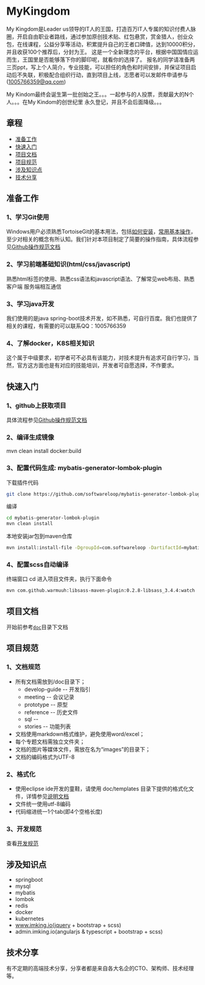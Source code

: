 # MyKingdom

My Kingdom是Leader us领导的IT人的王国，打造百万IT人专属的知识付费人脉圈，开启自由职业者路线，通过参加原创技术贴、红包悬赏，赏金猎人，创业众包，在线课程，公益分享等活动，积累提升自己的王者口碑值，达到10000积分，并且收获100个推荐后，分封为王。
这是一个全新理念的平台，根据中国国情应运而生，王国里是否能够落下你的脚印呢，就看你的选择了。
报名的同学请准备两三页ppt，写上个人简介，专业技能，可以担任的角色和时间安排，并保证项目启动后不失联，积极配合组织行动，直到项目上线，志愿者可以发邮件申请参与(1005766359@qq.com)

My Kindom最终会诞生第一批创始之王。。。一起参与的人投票，贡献最大的N个人。。。在My Kindom的创世纪里 永久登记，并且不会后面降级。。。

## 章程
* [准备工作](#准备工作)
* [快速入门](#快速入门)
* [项目文档](#项目文档)
* [项目规范](#项目规范)
* [涉及知识点](#涉及知识点)
* [技术分享](#技术分享)


## 准备工作
###	1、学习Git使用
Windows用户必须熟悉TortoiseGit的基本用法，包括[如何安装](http://blog.csdn.net/renfufei/article/details/41647937)，[常用基本操作](http://blog.csdn.net/qx1995318/article/details/52006561)，至少对相关的概念有所认知。我们针对本项目制定了简要的操作指南，具体流程参见[Github操作规范文档](/doc/develop-guide/github-develop-guide.md)

###	2、学习前端基础知识(html/css/javascript)
熟悉html标签的使用、熟悉css语法和javascript语法、了解常见web布局、熟悉客户端 服务端相互通信

### 3、学习java开发
我们使用的是java spring-boot技术开发，如不熟悉，可自行百度。我们也提供了相关的课程，有需要的可以联系QQ：1005766359

###	4、了解docker，K8S相关知识
这个属于中级要求，初学者可不必具有该能力，对技术提升有追求可自行学习，当然，官方这方面也是有对应的技能培训，开发者可自愿选择，不作要求。


## 快速入门
###	1、github上获取项目
具体流程参见[Github操作规范文档](/doc/develop-guide/github-develop-guide.md)

###	2、编译生成镜像
mvn clean install docker:build

### 3、配置代码生成: mybatis-generator-lombok-plugin
下载插件代码
```bash
git clone https://github.com/softwareloop/mybatis-generator-lombok-plugin.git
```

编译
```bash
cd mybatis-generator-lombok-plugin
mvn clean install
```

本地安装jar包到maven仓库
```bash
mvn install:install-file -DgroupId=com.softwareloop -DartifactId=mybatis-generator-lombok-plugin -Dversion=1.0-SNAPSHOT -Dpackaging=jar -Dfile=/Users/xqy/projects/mybatis-generator-lombok-plugin/target/mybatis-generator-lombok-plugin-1.0-SNAPSHOT.jar
```

### 4、配置scss自动编译
终端窗口 cd 进入项目文件夹，执行下面命令
```bash
mvn com.github.warmuuh:libsass-maven-plugin:0.2.8-libsass_3.4.4:watch
```


## 项目文档
开始前参考[`doc`](/doc/README.md)目录下文档

## 项目规范
###	1、文档规范
 * 所有文档需放到/doc目录下；
   + develop-guide -- 开发指引
   + meeting -- 会议记录
   + prototype -- 原型
   + reference -- 历史文件
   + sql -- 
   + stories -- 功能列表
 * 文档使用markdown格式维护，避免使用word/excel；
 * 每个专题文档需独立文件夹；
 * 文档的图片等媒体文件，需放在名为“images”的目录下；
 * 文档的编码格式为UTF-8

###	2、格式化
 * 使用eclipse ide开发的童鞋，请使用 doc/templates 目录下提供的格式化文件，详情参见[说明文档](/doc/templates/README.md)
 * 文件统一使用utf-8编码
 * 代码缩进统一1个tab(即4个空格长度)

### 3、开发规范
查看[开发规范](/doc/norm.md)

## 涉及知识点
 * springboot
 * mysql
 * mybatis
 * lombok
 * redis
 * docker
 * kubernetes
 * www.imking.io(jquery + bootstrap + scss)
 * admin.imking.io(angularjs & typescript + bootstrap + scss)


## 技术分享
有不定期的高端技术分享，分享者都是来自各大名企的CTO、架构师、技术经理等。
